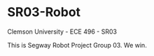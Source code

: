 SR03-Robot
==============

Clemson University - ECE 496 - SR03

This is Segway Robot Project Group 03.  We win.
